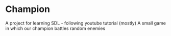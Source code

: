 # Champion
A project for learning SDL - following youtube tutorial (mostly)
A small game in which our champion battles random enemies

